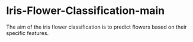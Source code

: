 # Iris-Flower-Classification-main
The aim of the iris flower classification is to predict flowers based on their specific features.

